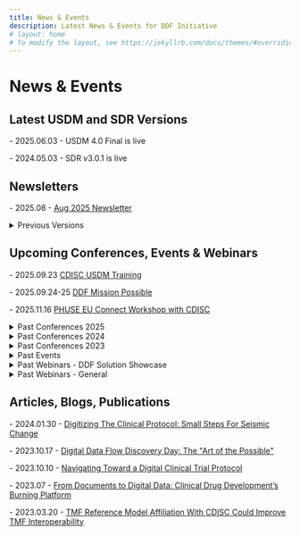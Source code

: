 ```yaml
---
title: News & Events
description: Latest News & Events for DDF Initiative
# layout: home
# To modify the layout, see https://jekyllrb.com/docs/themes/#overriding-theme-defaults
---
```

# News & Events
<p></p>
<H2>Latest USDM and SDR Versions</H2>
<p></p>
- 2025.06.03 - USDM 4.0 Final is live
<p></p>
- 2024.05.03 - SDR v3.0.1 is live
<p></p>
<p></p>
<H2>Newsletters</H2>
<p></p>
- 2025.08 - <a target="_blank" href="https://github.com/transcelerate/ddf-home/blob/main/documents/newsletters/DDF%20Newsletter%20Aug%202025.png">Aug 2025 Newsletter</a> 
<p></p>
<details>
<summary>Previous Versions</summary>
<p></p>
- 2025.06 - <a target="_blank" href="https://github.com/transcelerate/ddf-home/blob/main/documents/newsletters/DDF%20Newsletter%20Jun%202025.png">Jun 2025 Newsletter</a>
<p></p>
- 2025.04 - <a target="_blank" href="https://github.com/transcelerate/ddf-home/blob/main/documents/newsletters/DDF%20Newsletter%20Apr%202025.png">Apr 2025 Newsletter</a>
<p></p>
- 2025.02 - <a target="_blank" href="https://github.com/transcelerate/ddf-home/blob/main/documents/newsletters/DDF%20Newsletter%20Feb%202025.png">Feb 2025 Newsletter</a> 
<p></p>
- 2024.12 - <a target="_blank" href="https://github.com/transcelerate/ddf-home/blob/main/documents/newsletters/Digital%20Data%20Flow%20-%20DEC%202024%20Newsletter.png">Dec 2024 Newsletter</a> 
<p></p>
- 2024.10 - <a target="_blank" href="https://email.transceleratebiopharmainc.com/digital-data-flow-updates-from-transcelerate-biopharma-1024?ecid=ACsprvtK15Q84CU9FKRVNW-L4Kr-g-GglH-jRfJcBAcHasqnmnT08RriJyQdig4ovyVrcYg8ucPb&utm_medium=email&_hsenc=p2ANqtz--5Tm-SGasF1QJHiftEdhtldE0G-v9q03T7OtkKh99lmaOPEZpuGZfHsm-T1TKqCYpRd3Vu4j6YzRkp-4A1FVIfatWEjg&_hsmi=331144906&utm_content=331144906&utm_source=hs_email">October 2024 Newsletter</a> 
<p></p>
- 2024.08 - <a target="_blank" href="https://email.transceleratebiopharmainc.com/digital-data-flow-updates-from-transcelerate-biopharma-4?ecid=ACsprvuUcdhH8THKPHS3zrfQBaRuYMOw6JIao504rkZ8dQY9VknAlPg7pA5MTpEv3Yk7iQE_flu6&utm_source=hs_email&utm_medium=email&utm_content=322117366&_hsenc=p2ANqtz-8hNtmMDbRoxQqBV1dvoNyNQ30iqPa6Gxd4GZiM89ckdEnhczYA_Gcpl78SEk7R3ZnZWo1QRqzv6h2UCvZMABYn4Gb9iw">August 2024 Newsletter</a> 
<p></p>
- 2024.06 - <a target="_blank" href="https://email.transceleratebiopharmainc.com/digital-data-flow-updates-from-transcelerate-biopharma-1?ecid=ACsprvvbwUbJV_xJrtiTAdm6O9V4KJhc3tHfn1x1BFkN87y3onuoemeOBFCN8FuIjKR4DkVCtbr8&utm_medium=email&_hsenc=p2ANqtz-8FsQQf4dimjNnz1X3rlL5jQklAlGc5dymTIajyK2WXYOvSxfQ7Sl2JWXCbTR0JtBhFoMeFGjmBNx8PouCGNdnp9m83Qw&_hsmi=313526622&utm_content=313526622&utm_source=hs_email">June 2024 Newsletter</a> 
<p></p>
- 2024.04 - <a target="_blank" href="https://github.com/transcelerate/ddf-home/blob/main/documents/newsletters/Digital%20Data%20Flow%20-%20APR%202024%20Newsletter.png">April 2024 Newsletter</a> 
<p></p>
- 2024.03 - <a target="_blank" href="https://github.com/transcelerate/ddf-home/blob/main/documents/newsletters/Digital%20Data%20Flow%20-%20MAR%202024%20Newsletter.png">March 2024 Newsletter</a> 
<p></p>
- 2023.12 - <a target="_blank" href="https://github.com/transcelerate/ddf-home/blob/main/documents/newsletters/Digital%20Data%20Flow%20-%20DEC%202023%20Newsletter.png">December 2023 Newsletter</a>
<p></p>
- 2023.08 - <a target="_blank" href="https://github.com/transcelerate/ddf-home/blob/main/documents/newsletters/Digital%20Data%20Flow%20-%20AUG%202023%20Newsletter.png">August 2023 Newsletter</a>
<p></p>
- 2023.06 - <a target="_blank" href="https://github.com/transcelerate/ddf-home/blob/main/documents/newsletters/Digital%20Data%20Flow%20-%20JUN%202023%20Newsletter.png">June 2023 Newsletter</a>
<p></p>
- 2023.04 - <a target="_blank" href="https://github.com/transcelerate/ddf-home/blob/main/documents/newsletters/Digital%20Data%20Flow%20-%20APR%202023%20Newsletter.png">April 2023 Newsletter</a>
<p></p>
- 2023.02 - <a target="_blank" href="https://github.com/transcelerate/ddf-home/blob/main/documents/newsletters/Digital%20Data%20Flow%20-%20FEB%202023%20Newsletter.png">Feb 2023 Newsletter</a>
<p></p>
-  <a target="_blank" href="https://github.com/transcelerate/ddf-home/tree/main/documents/newsletters">Older Versions</a>
</details>
<p></p>
<H2>Upcoming Conferences, Events & Webinars</H2>
<p></p>
- 2025.09.23 <a target="_blank" href="https://learnstore.cdisc.org/product?catalog=USDM-TransCelerate">CDISC USDM Training</a>
<p></p>
- 2025.09.24-25 <a target="_blank" href="https://awarenessandimplementation.transceleratebiopharmainc.com/digital-data-flow-ddf-mission-possible-practical-approaches-for-protocol-digitalization">DDF Mission Possible</a>
<p></p>
- 2025.11.16 <a target="_blank" href="https://www.cdisc.org/events/education/external-event/2025/11/phuse-eu-connect-2025">PHUSE EU Connect Workshop with CDISC</a>
<p></p>
<details>
<summary>Past Conferences 2025</summary>
<p></p>
- 2025.06.15-19 <a target="_blank" href="https://www.diaglobal.org/Flagship/DIA-2025">DIA Global Annual Meeting 2025</a>
<p></p>
- 2025.05.14-15 <a target="_blank" href="https://www.cdisc.org/events/interchange/2025-cdisc-tmf-europe-interchange">2025 CDISC + TMF Europe Interchange</a>
<p></p>
- 2025.04.22-23 <a target="_blank" href="https://www.diaglobal.org/Conference-Listing/Meetings/2025/04/DIA-Korea-Annual-Meeting-2025-22-23-April-2025">DIA Korean Annual Meeting</a>
<p></p>
- 2025.03.16-19 <a target="_blank" href="https://www.cdisc.org/events/education/external-events/2025/03/phuse-us-connect-2025">PHUSE US Connect 2025</a>
<p></p>
- 2025.02.03-04 <a target="_blank" href="https://www.scopesummit.com/Data#4">SCOPE US 2025</a>
</details>
<details>
<summary>Past Conferences 2024</summary>
<p></p>
- 2024.11.10-13 <a target="_blank" href="https://www.phuse-events.org/attend/frontend/reg/thome.csp?pageID=28735&eventID=45&traceRedir=2">PHUSE EU Connect 2024</a>
<p></p>
- 2024.10.29-30 <a target="_blank" href="https://www.scopesummiteurope.com/__;!!H9nueQsQ!-D-aTCTA-UErzNk0kyc9cVOFzfz4kcZ7QTomLdZ8M0Bo6E2Vo8GoQJHqxXvS0xL0fBbCLXhBFh7BWsPIzJYKsz8uBMh1_VPi3fHuvHM$">Summit for Clinical Ops Executives (SCOPE) Europe</a>
<p></p>
- 2024.10.21-24 <a target="_blank" href="https://www.cdisc.org/events/interchange/2024-cdisc-tmf-us-interchange">CDISC + TMF US Interchange 2024</a>
<p></p>
- 2024.10.03-04 <a target="_blank" href="https://innovationgathering.network/">Innovation Network Gathering</a>
<p></p>
- 2024.09.26-10.02 <a target="_blank" href="https://urldefense.com/v3/__https://scdm.org/scdm-2024-annual-conference/">Society for Clinical Data Management (SCDM) 2024 Annual Conference</a>
<p></p>
- 2024.09.17-18 <a target="_blank" href="https://dpharmconference.com/overview">DPHARM Conference 2024</a>
<p></p>
- 2024.07.11 <a target="_blank" href="https://awarenessandimplementation.transceleratebiopharmainc.com/vulcan_tcb_cdisc__;!!H9nueQsQ!-D-aTCTA-UErzNk0kyc9cVOFzfz4kcZ7QTomLdZ8M0Bo6E2Vo8GoQJHqxXvS0xL0fBbCLXhBFh7BWsPIzJYKsz8uBMh1_VPitaqG53I$">Vulcan UDP (Utilizing the Digital Protocol): Collaborating to Accelerate ICH M11 and End User Value</a>
<p></p>
- 2024.07.02 <a target="_blank" href="https://www.cdisc.org/events/webinar/digital-data-flow-project-phase-4-informational-webinar">CDISC Digital Data Flow Project Phase 4 Informational Webinar</a>
<p></p>
- 2024.04.22-26 <a target="_blank" href="https://informaconnect.com/data-driven-hybrid-full-decentralized-trials/">Data Driven, Hybrid and Full Decentralized Clinical Trials 2024</a>
</details>
<details>
<summary>Past Conferences 2023</summary>
<p></p>
- 2023.11.05-08 <a target="_blank" href="https://www.cdisc.org/events/education/external-events/2023/11/phuse-eu-connect-2023">PHUSE EU Connect 2023</a>
<p></p>
- 2023.10.18-19 <a target="_blank" href="https://www.cdisc.org/events/interchange/2023-us-interchange">CDISC US Interchange 2023</a>
<p></p>
- 2023.06.25-29 <a target="_blank" href="https://www.diaglobal.org/en/flagship/dia-2023">DIA Global Annual Meeting 2023</a>
<p></p>
- 2023.04.26-27 <a target="_blank" href="https://www.cdisc.org/events/interchange/2023-europe-interchange">CDISC EU Interchange 2023</a>
<p></p>
- 2023.04.18-20 <a target="_blank" href="https://informaconnect.com/decentralized-clinical-trials/">Decentralized Clinical Trials Conference 2023</a>
<p></p>
</details>
<details>
<summary>Past Events</summary>
<p></p>
- 2024.10.10 <a target="_blank" href="https://transcelerate.github.io/ddf-home/ddf-in-action.html">DDF In Action Day 2024</a>
<p></p>
- 2023.09.19 <a target="_blank" href="https://transcelerate.github.io/ddf-home/2023_discovery_day.html">DDF Discovery Day</a>
<p></p>
- 2022.09.12 <a target="_blank" href="https://transcelerate.github.io/ddf-home/CaT_home.html">DDF Connectathon</a>
<p></p>
</details>
<details>
<summary>Past Webinars - DDF Solution Showcase</summary>
<p></p>
- 2025.07.10 <a target="_blank" href="https://www.transceleratebiopharmainc.com/events/webinar-digital-data-flow-ddf-solution-showcase-july-2025/">DDF Solution Showcase Webinar Series Jul 2025</a>
<p></p>
- 2025.03.27 <a target="_blank" href="https://www.transceleratebiopharmainc.com/events/webinar-digital-data-flow-ddf-solution-showcase-march-2025/">DDF Solution Showcase Webinar Series Mar 2025</a>
<p></p>
- 2024.12.05 <a target="_blank" href="https://www.transceleratebiopharmainc.com/events/webinar-digital-data-flow-ddf-solution-showcase-december-2024/">DDF Solution Showcase Webinar Series Dec 2024</a>
<p></p>
- 2024.09.26 <a target="_blank" href="https://www.transceleratebiopharmainc.com/events/digital-data-flow-ddf-solution-showcase-fall-2024/">DDF Solution Showcase Webinar Series Sept 2024</a>
</details>
<details>
<summary>Past Webinars - General</summary>
<p></p>
- 2025.06.25 <a target="_blank" href="https://www.transceleratebiopharmainc.com/events/webinar-whats-next-in-accelerating-ich-m11-adoption-vulcan-udp-implementation-guide/">What’s Next in Accelerating ICH M11 Adoption: Vulcan UDP Implementation Guide</a>  
<p></p>
- 2025.02.11 <a target="_blank" href="https://www.transceleratebiopharmainc.com/events/webinar-vulcan-udp-utilizing-the-digital-protocol-complementing-ich-m11-with-an-interoperable-schedule-of-activities-soa/">Vulcan UDP (Utilizing the Digital Protocol): Complimenting ICH M11 with an Interoperable Schedule of Activities (SoA)</a>  
<p></p>
- 2024.10.15 <a target="_blank" href="https://www.transceleratebiopharmainc.com/events/webinar-vulcan-udp-utilizing-the-digital-protocol-spotlight-on-connectathon-results-and-plans/">Vulcan UDP (Utilizing the Digital Protocol): Spotlight on Connectathon Results & Plans</a>  
<p></p>
- 2024.07.11 <a target="_blank" href="https://www.transceleratebiopharmainc.com/events/webinar-vulcan-udp-utilizing-the-digital-protocol-collaborating-to-accelerate-ich-m11-and-end-user-value/">Vulcan UDP (Utilizing the Digital Protocol): Collaborating to Accelerate ICH M11 and End User Value</a>  
<p></p>
- 2023.12.13 <a target="_blank" href="https://www.youtube.com/watch?v=nX86V8TJISw">DDF Modernizing Clinical Trials Using Digitized Protocol Information</a>  
<p></p>
- 2023.09.14 <a target="_blank" href="https://www.cdisc.org/events/webinar/digital-data-flow-project-phase-3-informational-webinar">Digital Data Flow Project Phase 3 Informational Webinar (CDISC)</a> 
<p></p>
- 2022.10.01 <a target="_blank" href="https://www.youtube.com/watch?v=IbmGLtfAW9o">Digital Data Flow DDF Connectathon Results and Outcomes</a>
<p></p>
- 2022.05.11 <a target="_blank" href="https://www.youtube.com/watch?v=II5Cuq4Q7QE">DDF Webinar - Cross Industry Collaboration Part 2</a>  
<p></p>
- 2022.03.01 <a target="_blank" href="https://www.youtube.com/watch?v=O6qqTSz8ls0">DDF Webinar - Cross Industry Collaboration Part 1</a>
<p></p>
- 2021.11.16 <a target="_blank" href="https://www.youtube.com/watch?v=pfTI7aBMv0Y">Digital Data Flow (DDF): Modernizing Clinical Trials by Enabling A Digital Work Flow</a>
<p></p>
- 2019.11.05 <a target="_blank" href="https://www.youtube.com/watch?v=rfFjIM9XG3o">Transforming Clinical Trial Start Up with Digital Data Flow: A Solution Framework</a>
<p></p>
</details>
<p></p>
<p></p>
<H2>Articles, Blogs, Publications</H2>
<p></p>
- 2024.01.30 -  <a target="_blank" href="https://www.clinicalleader.com/doc/digitizing-the-clinical-protocol-small-steps-for-seismic-change-0001">Digitizing The Clinical Protocol: Small Steps For Seismic Change</a>
<p></p>
- 2023.10.17 - <a target="_blank" href="https://www.transceleratebiopharmainc.com/digital-data-flow-discovery-day-the-art-of-the-possible/">Digital Data Flow Discovery Day: The "Art of the Possible"</a>
<p></p>
- 2023.10.10 - <a target="_blank" href="https://www.appliedclinicaltrialsonline.com/view/navigating-toward-a-digital-clinical-trial-protocol">Navigating Toward a Digital Clinical Trial Protocol</a>
<p></p>
- 2023.07 - <a target="_blank" href="https://globalforum.diaglobal.org/issue/july-2023/from-documents-to-digital-data-clinical-drug-developments-burning-platform/">From Documents to Digital Data: Clinical Drug Development’s Burning Platform</a>
<p></p>
- 2023.03.20 - <a target="_blank" href="https://www.clinicalleader.com/doc/tmf-reference-model-affiliation-with-cdisc-could-improve-tmf-interoperability-0001">TMF Reference Model Affiliation With CDISC Could Improve TMF Interoperability</a>
<p></p>



